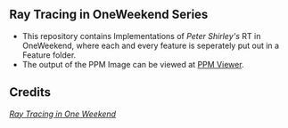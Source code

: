 ## Ray Tracing in OneWeekend Series

* This repository contains Implementations of *Peter Shirley's* RT in OneWeekend, where each and every feature is seperately put out in a Feature folder.
* The output of the PPM Image can be viewed at [PPM Viewer](https://www.cs.rhodes.edu/welshc/COMP141_F16/ppmReader.html).

## Credits
[_Ray Tracing in One Weekend_](https://raytracing.github.io/books/RayTracingInOneWeekend.html)
